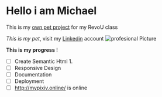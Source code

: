 # Hello i am Michael

This is my [own pet project](https://trialtravel.netlify.app/) for my RevoU class

_This is my pet_, visit my [Linkedin](https://www.linkedin.com/in/michael-wahyudin-922396229/?trk=people_directory&originalSubdomain=id) account ![profesional Picture][def]

[def]: ./asset/

**This is my progress** !

- [ ] Create Semantic Html
        1. 
- [ ] Responsive Design
- [ ] Documentation
- [ ] Deployment
- [ ] http://mypixiv.online/ is online